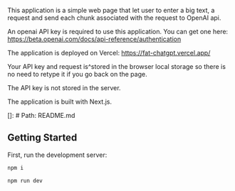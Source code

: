 This application is a simple web page that let user to enter a big text, a request and send each chunk associated with the request to OpenAI api.

An openai API key is required to use this application. You can get one here: https://beta.openai.com/docs/api-reference/authentication

The application is deployed on Vercel: https://fat-chatgpt.vercel.app/

Your API key and request is^stored in the browser local storage so there is no need to retype it if you go back on the page.

The API key is not stored in the server.

The application is built with Next.js.

[]: # Path: README.md

## Getting Started

First, run the development server:

```bash
npm i

npm run dev
```
